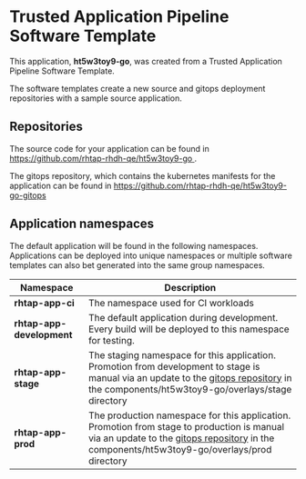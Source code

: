 # Trusted Application Pipeline Software Template

This application, **ht5w3toy9-go**, was created from a Trusted Application Pipeline Software Template.

The software templates create a new source and gitops deployment repositories with a sample source application. 

## Repositories

The source code for your application can be found in [https://github.com/rhtap-rhdh-qe/ht5w3toy9-go ](https://github.com/rhtap-rhdh-qe/ht5w3toy9-go ).
 
The gitops repository, which contains the kubernetes manifests for the application can be found in 
[https://github.com/rhtap-rhdh-qe/ht5w3toy9-go-gitops ](https://github.com/rhtap-rhdh-qe/ht5w3toy9-go-gitops ) 

## Application namespaces 

The default application will be found in the following namespaces. Applications can be deployed into unique namespaces or multiple software templates can also bet generated into the same group namespaces.  

|  Namespace   |  Description   |  
| -------- | -------- |
| **rhtap-app-ci** | The namespace used for CI workloads |
| **rhtap-app-development** | The default application during development. Every build will be deployed to this namespace for testing. |
| **rhtap-app-stage** | The staging namespace for this application. Promotion from development to stage is manual via an update to the [gitops repository](https://github.com/rhtap-rhdh-qe/ht5w3toy9-go-gitops ) in the components/ht5w3toy9-go/overlays/stage directory |
| **rhtap-app-prod** | The production namespace for this application. Promotion from stage to production is manual via an update to the [gitops repository](https://github.com/rhtap-rhdh-qe/ht5w3toy9-go-gitops ) in the components/ht5w3toy9-go/overlays/prod directory |